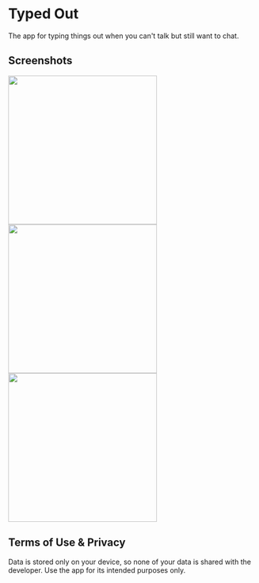 # Typed Out
The app for typing things out when you can't talk but still want to chat.

## Screenshots
<p float="left">
  <img src="https://user-images.githubusercontent.com/57777918/181246974-f05c0e73-35d1-4d84-a0ad-769400f23e5c.PNG" height="300" />
  <img src="https://user-images.githubusercontent.com/57777918/181246930-10f5820d-addd-4b3e-8103-bf63e220e929.PNG" height="300" />
  <img src="https://user-images.githubusercontent.com/57777918/181246969-787ee450-a6f4-4049-8157-7901864b0b42.PNG" height="300" />
</p>

## Terms of Use & Privacy
Data is stored only on your device, so none of your data is shared with the developer. Use the app for its intended purposes only.
